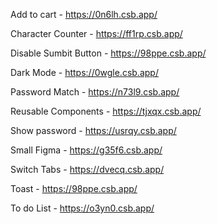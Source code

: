 Add to cart - https://0n6lh.csb.app/

Character Counter - https://ff1rp.csb.app/ 

Disable Sumbit Button - https://98ppe.csb.app/

Dark Mode - https://0wgle.csb.app/

Password  Match - https://n73l9.csb.app/

Reusable Components - https://tjxqx.csb.app/

Show password - https://usrqy.csb.app/

Small Figma - https://g35f6.csb.app/

Switch Tabs - https://dvecq.csb.app/

Toast - https://98ppe.csb.app/

To do List - https://o3yn0.csb.app/
